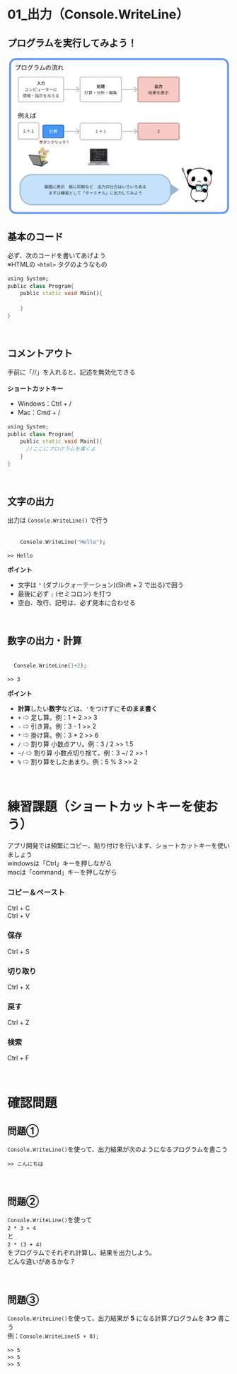 # **01_出力（Console.WriteLine）**

## **プログラムを実行してみよう！**

![出力](img/01_print1-1.png)

## **基本のコード**

必ず、次のコードを書いてあげよう  
※HTMLの `<html>` タグのようなもの

```dart
using System;
public class Program{
    public static void Main(){

    }
}
```

<br>

## **コメントアウト**

手前に「//」を入れると、記述を無効化できる  
<br>
**ショートカットキー**
- Windows：Ctrl + /
- Mac：Cmd + /

```dart
using System;
public class Program{
    public static void Main(){
      //ここにプログラムを書くよ
    }
}
```

<br>

## **文字の出力**

出力は `Console.WriteLine()` で行う  

```dart

    Console.WriteLine("Hello"); 

```

```
>> Hello
```

**ポイント**  
- 文字は `"` (ダブルクォーテーション)(Shift + 2 で出る)で囲う
- 最後に必ず `;` (セミコロン) を打つ
- 空白、改行、記号は、必ず見本に合わせる


<br>

## **数字の出力・計算**

```dart

  Console.WriteLine(1+2); 

```

```
>> 3
```

**ポイント**  
- **計算**したい**数字**などは、`'`をつけずに**そのまま書く**
- `+` ⇨ 足し算。例：1 + 2 >> 3
- `-` ⇨ 引き算。例：3 - 1 >> 2
- `*` ⇨ 掛け算。例：3 * 2 >> 6
- `/` ⇨ 割り算 小数点アリ。例：3 / 2 >> 1.5
- `~/`  ⇨ 割り算 小数点切り捨て。例：3 ~/ 2 >> 1
- `%` ⇨ 割り算をしたあまり。例：5 % 3 >> 2

<br>

# **練習課題（ショートカットキーを使おう）**

アプリ開発では頻繁にコピー、貼り付けを行います、ショートカットキーを使いましょう  
windowsは「Ctrl」キーを押しながら  
macは「command」キーを押しながら  

### **コピー＆ペースト**

Ctrl + C  
Ctrl + V

### **保存**

Ctrl + S

### **切り取り**

Ctrl + X

### **戻す**

Ctrl + Z

### **検索**

Ctrl + F

<br>

# **確認問題**

## **問題①**
`Console.WriteLine()`を使って、出力結果が次のようになるプログラムを書こう

```
>> こんにちは
```

<br>

## **問題②**
`Console.WriteLine()`を使って  
`2 * 3 + 4`  
と  
`2 * (3 + 4)`  
をプログラムでそれぞれ計算し、結果を出力しよう。  
どんな違いがあるかな？

<br>

## **問題③**

`Console.WriteLine()`を使って、出力結果が **5** になる計算プログラムを **3つ** 書こう  
例：`Console.WriteLine(5 + 0);`

```
>> 5
>> 5
>> 5
```

